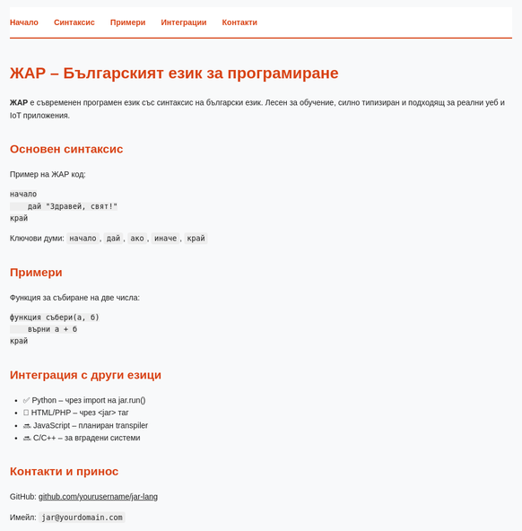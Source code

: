 <!DOCTYPE html>
<html lang="bg">
<head>
  <meta charset="UTF-8">
  <meta name="viewport" content="width=device-width, initial-scale=1.0">
  <title>ЖАР – Официална Документация</title>
  <style>
    body {
      font-family: sans-serif;
      line-height: 1.6;
      background: #f8f9fa;
      color: #222;
      max-width: 900px;
      margin: auto;
      padding: 2rem;
    }
    h1, h2, h3 {
      color: #d84315;
    }
    code {
      background: #eee;
      padding: 0.2em 0.4em;
      border-radius: 4px;
      font-size: 0.95em;
    }
    .section {
      margin-bottom: 2rem;
    }
    nav {
      background: #fff;
      border-bottom: 2px solid #d84315;
      padding: 1rem 0;
    }
    nav a {
      margin-right: 1.5rem;
      text-decoration: none;
      color: #d84315;
      font-weight: bold;
    }
  </style>
</head>
<body>

  <nav>
    <a href="#intro">Начало</a>
    <a href="#syntax">Синтаксис</a>
    <a href="#examples">Примери</a>
    <a href="#interop">Интеграции</a>
    <a href="#contact">Контакти</a>
  </nav>

  <h1 id="intro">ЖАР – Българският език за програмиране</h1>
  <div class="section">
    <p><strong>ЖАР</strong> е съвременен програмен език със синтаксис на български език. Лесен за обучение, силно типизиран и подходящ за реални уеб и IoT приложения.</p>
  </div>

  <h2 id="syntax">Основен синтаксис</h2>
  <div class="section">
    <p>Пример на ЖАР код:</p>
    <pre><code>начало
    дай "Здравей, свят!"
край</code></pre>
    <p>Ключови думи: <code>начало</code>, <code>дай</code>, <code>ако</code>, <code>иначе</code>, <code>край</code></p>
  </div>

  <h2 id="examples">Примери</h2>
  <div class="section">
    <p>Функция за събиране на две числа:</p>
    <pre><code>функция събери(а, б)
    върни а + б
край</code></pre>
  </div>

  <h2 id="interop">Интеграция с други езици</h2>
  <div class="section">
    <ul>
      <li>✅ Python – чрез import на jar.run()</li>
      <li>🧪 HTML/PHP – чрез &lt;jar&gt; таг</li>
      <li>🔜 JavaScript – планиран transpiler</li>
      <li>🔜 C/C++ – за вградени системи</li>
    </ul>
  </div>

  <h2 id="contact">Контакти и принос</h2>
  <div class="section">
    <p>GitHub: <a href="https://github.com/yourusername/jar-lang">github.com/yourusername/jar-lang</a></p>
    <p>Имейл: <code>jar@yourdomain.com</code></p>
  </div>

</body>
</html>


